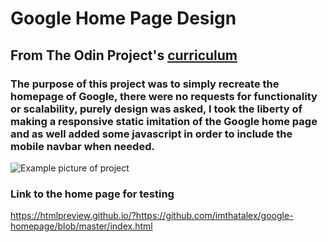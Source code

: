 
# Google Home Page Design

## From The Odin Project's [curriculum](http://www.theodinproject.com/courses/web-development-101/lessons/html-css)

### The purpose of this project was to simply recreate the homepage of Google, there were no requests for functionality or scalability, purely design was asked, I took the liberty of making a responsive static imitation of the Google home page and as well added some javascript in order to include the mobile navbar when needed. 


![Example picture of project](https://i.imgur.com/PW0fG1x.png)


### Link to the home page for testing

https://htmlpreview.github.io/?https://github.com/imthatalex/google-homepage/blob/master/index.html 






